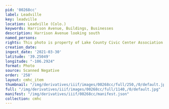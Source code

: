 ```yaml
---
pid: '00268cc'
label: Leadville
key: leadville
location: Leadville (Colo.)
keywords: Harrison Avenue, Buildings, Businesses
description: Harrison Avenue looking south
named_persons: 
rights: This photo is property of Lake County Civic Center Association.
creation_date: 
ingest_date: '2021-03-30'
latitude: '39.25049'
longitude: "-106.2924"
format: Photo
source: Scanned Negative
order: '258'
layout: cmhc_item
thumbnail: "/img/derivatives/iiif/images/00268cc/full/250,/0/default.jpg"
full: "/img/derivatives/iiif/images/00268cc/full/1140,/0/default.jpg"
manifest: "/img/derivatives/iiif/00268cc/manifest.json"
collection: cmhc
---
```

